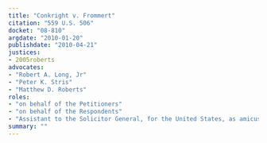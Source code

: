 ```yaml
---
title: "Conkright v. Frommert"
citation: "559 U.S. 506"
docket: "08-810"
argdate: "2010-01-20"
publishdate: "2010-04-21"
justices:
- 2005roberts
advocates:
- "Robert A. Long, Jr"
- "Peter K. Stris"
- "Matthew D. Roberts"
roles:
- "on behalf of the Petitioners"
- "on behalf of the Respondents"
- "Assistant to the Solicitor General, for the United States, as amicus curiae, supporting the Respondents"
summary: ""
---
```


